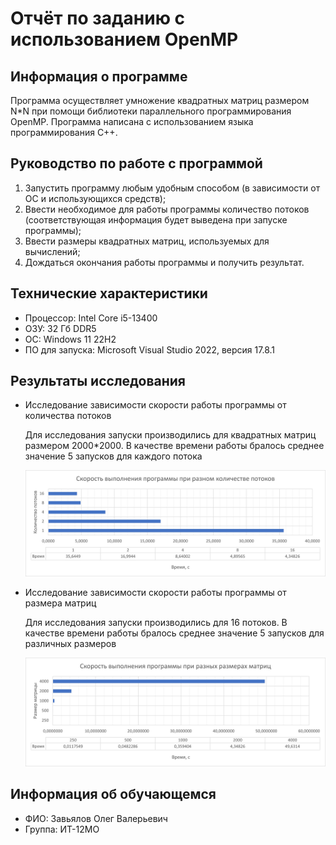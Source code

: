 # Отчёт по заданию с использованием OpenMP

## Информация о программе

Программа осуществляет умножение квадратных матриц размером N*N при помощи библиотеки параллельного программирования OpenMP. Программа написана с использованием языка программирования C++.

## Руководство по работе с программой

1. Запустить программу любым удобным способом (в зависимости от ОС и использующихся средств);
2. Ввести необходимое для работы программы количество потоков (соответствующая информация будет выведена при запуске программы);
3. Ввести размеры квадратных матриц, используемых для вычислений;
4. Дождаться окончания работы программы и получить результат.

## Технические характеристики

* Процессор: Intel Core i5-13400
* ОЗУ: 32 Гб DDR5
* ОС: Windows 11 22H2
* ПО для запуска: Microsoft Visual Studio 2022, версия 17.8.1

## Результаты исследования 

* Исследование зависимости скорости работы программы от количества потоков

    Для исследования запуски производились для квадратных матриц размером 2000*2000. В качестве времени работы бралось среднее значение 5 запусков для каждого потока

    ![thread](./pictures/threads.jpg) 

* Исследование зависимости скорости работы программы от размера матриц

    Для исследования запуски производились для 16 потоков. В качестве времени работы бралось среднее значение 5 запусков для различных размеров

    ![matrix](./pictures/matrix.jpg)

## Информация об обучающемся
* ФИО: Завьялов Олег Валерьевич
* Группа: ИТ-12МО